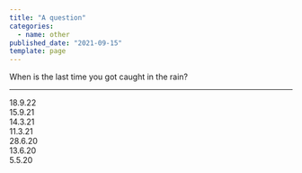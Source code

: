 ```yaml
---
title: "A question"
categories:
  - name: other
published_date: "2021-09-15"
template: page
---
```


When is the last time you got caught in the rain?

---

18.9.22  
15.9.21  
14.3.21  
11.3.21  
28.6.20  
13.6.20  
5.5.20
